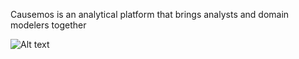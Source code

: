 Causemos is an analytical platform that brings analysts and domain modelers together

![Alt text](imgs/landing.png?raw=true "Causemos Landing Page")
